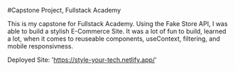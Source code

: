 #Capstone Project, Fullstack Academy

This is my capstone for Fullstack Academy. Using the Fake Store API, I was able to build a stylish E-Commerce Site. It was a lot of fun to build, learned a lot, when it comes to reuseable components, useContext, filtering, and mobile responsivness.

Deployed Site: 'https://style-your-tech.netlify.app/'
